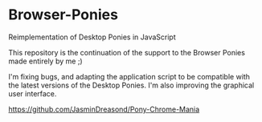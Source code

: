 # Browser-Ponies
Reimplementation of Desktop Ponies in JavaScript

This repository is the continuation of the support to the Browser Ponies made entirely by me ;)

I'm fixing bugs, and adapting the application script to be compatible with the latest versions of the Desktop Ponies.
I'm also improving the graphical user interface.

https://github.com/JasminDreasond/Pony-Chrome-Mania
